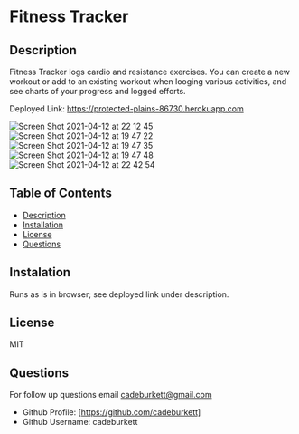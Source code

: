 # Fitness Tracker
  
## Description
Fitness Tracker logs cardio and resistance exercises. You can create a new workout or add to an existing workout when looging various activities, and see charts of your progress and logged efforts.

Deployed Link: https://protected-plains-86730.herokuapp.com

![Screen Shot 2021-04-12 at 22 12 45](https://user-images.githubusercontent.com/71572375/114502531-c8df7780-9be0-11eb-96d1-2886063bdbdd.png)
![Screen Shot 2021-04-12 at 19 47 22](https://user-images.githubusercontent.com/71572375/114489782-93c72b00-9bc8-11eb-89cf-3c585951794b.png)
![Screen Shot 2021-04-12 at 19 47 35](https://user-images.githubusercontent.com/71572375/114489792-96c21b80-9bc8-11eb-9dbb-93b31fd49aff.png)
![Screen Shot 2021-04-12 at 19 47 48](https://user-images.githubusercontent.com/71572375/114489797-99247580-9bc8-11eb-88fc-c6d8886f454a.png)
![Screen Shot 2021-04-12 at 22 42 54](https://user-images.githubusercontent.com/71572375/114502480-b2d1b700-9be0-11eb-84fa-1132c9505ba1.png)

## Table of Contents
* [Description](#description)
* [Installation](#installation)
* [License](#license)
* [Questions](#questions)

## Instalation
Runs as is in browser; see deployed link under description.

## License
MIT

## Questions
For follow up questions email cadeburkett@gmail.com
* Github Profile: [https://github.com/cadeburkett]
* Github Username: cadeburkett